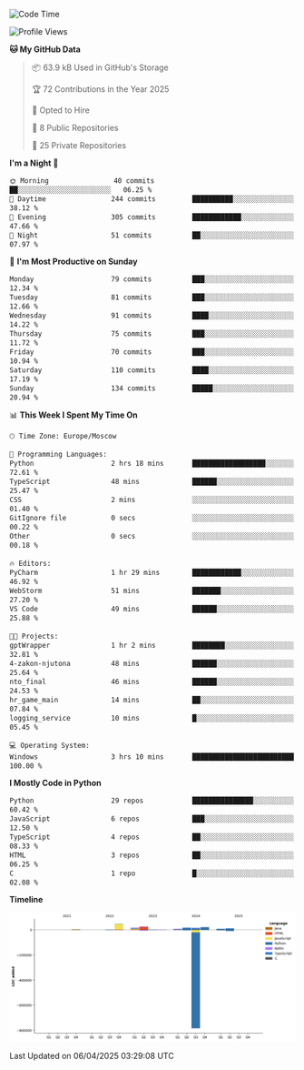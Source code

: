 <!--START_SECTION:waka-->
![Code Time](http://img.shields.io/badge/Code%20Time-644%20hrs%2017%20mins-blue)

![Profile Views](http://img.shields.io/badge/Profile%20Views-2-blue)

**🐱 My GitHub Data** 

> 📦 63.9 kB Used in GitHub's Storage 
 > 
> 🏆 72 Contributions in the Year 2025
 > 
> 💼 Opted to Hire
 > 
> 📜 8 Public Repositories 
 > 
> 🔑 25 Private Repositories 
 > 
**I'm a Night 🦉** 

```text
🌞 Morning                40 commits          ██░░░░░░░░░░░░░░░░░░░░░░░   06.25 % 
🌆 Daytime                244 commits         ██████████░░░░░░░░░░░░░░░   38.12 % 
🌃 Evening                305 commits         ████████████░░░░░░░░░░░░░   47.66 % 
🌙 Night                  51 commits          ██░░░░░░░░░░░░░░░░░░░░░░░   07.97 % 
```
📅 **I'm Most Productive on Sunday** 

```text
Monday                   79 commits          ███░░░░░░░░░░░░░░░░░░░░░░   12.34 % 
Tuesday                  81 commits          ███░░░░░░░░░░░░░░░░░░░░░░   12.66 % 
Wednesday                91 commits          ████░░░░░░░░░░░░░░░░░░░░░   14.22 % 
Thursday                 75 commits          ███░░░░░░░░░░░░░░░░░░░░░░   11.72 % 
Friday                   70 commits          ███░░░░░░░░░░░░░░░░░░░░░░   10.94 % 
Saturday                 110 commits         ████░░░░░░░░░░░░░░░░░░░░░   17.19 % 
Sunday                   134 commits         █████░░░░░░░░░░░░░░░░░░░░   20.94 % 
```


📊 **This Week I Spent My Time On** 

```text
🕑︎ Time Zone: Europe/Moscow

💬 Programming Languages: 
Python                   2 hrs 18 mins       ██████████████████░░░░░░░   72.61 % 
TypeScript               48 mins             ██████░░░░░░░░░░░░░░░░░░░   25.47 % 
CSS                      2 mins              ░░░░░░░░░░░░░░░░░░░░░░░░░   01.40 % 
GitIgnore file           0 secs              ░░░░░░░░░░░░░░░░░░░░░░░░░   00.22 % 
Other                    0 secs              ░░░░░░░░░░░░░░░░░░░░░░░░░   00.18 % 

🔥 Editors: 
PyCharm                  1 hr 29 mins        ████████████░░░░░░░░░░░░░   46.92 % 
WebStorm                 51 mins             ███████░░░░░░░░░░░░░░░░░░   27.20 % 
VS Code                  49 mins             ██████░░░░░░░░░░░░░░░░░░░   25.88 % 

🐱‍💻 Projects: 
gptWrapper               1 hr 2 mins         ████████░░░░░░░░░░░░░░░░░   32.81 % 
4-zakon-njutona          48 mins             ██████░░░░░░░░░░░░░░░░░░░   25.64 % 
nto_final                46 mins             ██████░░░░░░░░░░░░░░░░░░░   24.53 % 
hr_game_main             14 mins             ██░░░░░░░░░░░░░░░░░░░░░░░   07.84 % 
logging_service          10 mins             █░░░░░░░░░░░░░░░░░░░░░░░░   05.45 % 

💻 Operating System: 
Windows                  3 hrs 10 mins       █████████████████████████   100.00 % 
```

**I Mostly Code in Python** 

```text
Python                   29 repos            ███████████████░░░░░░░░░░   60.42 % 
JavaScript               6 repos             ███░░░░░░░░░░░░░░░░░░░░░░   12.50 % 
TypeScript               4 repos             ██░░░░░░░░░░░░░░░░░░░░░░░   08.33 % 
HTML                     3 repos             ██░░░░░░░░░░░░░░░░░░░░░░░   06.25 % 
C                        1 repo              █░░░░░░░░░░░░░░░░░░░░░░░░   02.08 % 
```



**Timeline**

![Lines of Code chart](https://raw.githubusercontent.com/adlemx/adlemx/main/assets/bar_graph.png)


 Last Updated on 06/04/2025 03:29:08 UTC
<!--END_SECTION:waka-->
